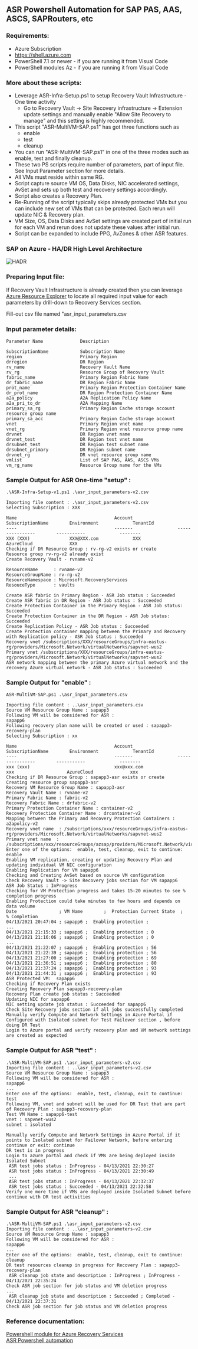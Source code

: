 ## ASR Powershell Automation for SAP PAS, AAS, ASCS, SAPRouters, etc

### Requirements:

* Azure Subscription
* https://shell.azure.com
* PowerShell 7.1 or newer - if you are running it from Visual Code
* PowerShell modules Az - if you are running it from Visual Code

### More about these scripts:
* Leverage ASR-Infra-Setup.ps1 to setup Recovery Vault Infrastructure - One time activity
  * Go to Recovery Vault -> Site Recovery infrastructure -> Extension update settings and manually enable "Allow Site Recovery to manage" and this setting is highly recommended. 
* This script "ASR-MultiVM-SAP.ps1" has got three functions such as
  * enable
  * test
  * cleanup
* You can run "ASR-MultiVM-SAP.ps1" in one of the three modes such as enable, test and finally cleanup. 
* These two PS scripts require number of parameters, part of input file. See Input Parameter section for more details.
* All VMs must reside within same RG.
* Script capture source VM OS, Data Disks, NIC accelerated settings, AvSet and sets up both test and recovery settings accordingly.
* Script also creates a Recovery Plan.
* Re-Running of the script typically skips already protected VMs but you can include new set of VMs that can be protected. Each rerun will update NIC & Recovery plan. 
* VM Size, OS, Data Disks and AvSet settings are created part of initial run for each VM and rerun does not update these values after initial run.
* Script can be expanded to include PPG, AvZones & other ASR features.

### SAP on Azure - HA/DR High Level Architecture

![HADR](images/SAP_HADR_Architecture.JPG)

### Preparing Input file:

If Recovery Vault Infrastructure is already created then you can leverage [Azure Resource Explorer](https://resources.azure.com/) to locate all required input value for each parameters by drill-down to Recovery Services section. 

Fill-out csv file named "asr_input_parameters.csv 

### Input parameter details: 
```
Parameter Name              Description 

SubscriptionName            Subscription Name 
region                      Primary Region 
drregion                    DR Region
rv_name                     Recovery Vault Name
rv_rg                       Resource Group of Recovery Vault 
fabric_name                 Primary Region Fabric Name
dr_fabric_name              DR Region Fabric Name 
prot_name                   Primary Region Protection Container Name 
dr_prot_name                DR Region Protection Container Name
a2a_policy                  A2A Replication Policy Name 
a2a_pri_to_dr               A2A Mapping Name 
primary_sa_rg               Primary Region Cache storage account resource group name
primary_sa_acc              Primary Region Cache storage account 
vnet                        Primary Region vnet name 
vnet_rg                     Primary Region vnet resource group name 
drvnet                      DR Region vnet name 
drvnet_test                 DR Region test vnet name 
drsubnet_test               DR Region test subnet name 
drsubnet_primary            DR Region subnet name 
drvnet_rg                   DR vnet resource group name
vmlist                      List of SAP PAS, AAS, ASCS VMs
vm_rg_name                  Resource Group name for the VMs 

```

### Sample Output for ASR One-time "setup" : 
```
.\ASR-Infra-Setup-v1.ps1 .\asr_input_parameters-v2.csv

Importing file content : .\asr_input_parameters-v2.csv
Selecting Subscription : XXX

Name                                     Account                 SubscriptionName        Environment             TenantId
----                                     -------                 ----------------        -----------             --------
XXX (XXX) 				XXX@XXX.com  			XXX 		   AzureCloud              XXX 
Checking if DR Resource Group : rv-rg-v2 exists or create
Resource group rv-rg-v2 already exist
Create Recovery Vault - rvname-v2

ResourceName      : rvname-v2
ResourceGroupName : rv-rg-v2
ResourceNamespace : Microsoft.RecoveryServices
ResouceType       : vaults

Create ASR fabric in Primary Region - ASR Job status : Succeeded
Create ASR fabric in DR Region - ASR Job status : Succeeded
Create Protection Container in the Primary Region - ASR Job status: Succeeded
Create Protection Container in the DR Region - ASR Job status: Succeeded
Create Replication Policy - ASR Job status : Succeeded
Create Protection container mapping between the Primary and Recovery with Replication policy - ASR Job status : Succeeded
Recovery vnet /subscriptions/XXX/resourceGroups/infra-eastus-rg/providers/Microsoft.Network/virtualNetworks/sapvnet-wus2
Primary vnet /subscriptions/XXX/resourceGroups/infra-eastus-rg/providers/Microsoft.Network/virtualNetworks/sapvnet-wus2
ASR network mapping between the primary Azure virtual network and the recovery Azure virtual network - ASR Job status : Succeeded

```

### Sample Output for "enable" : 

```
ASR-MultiVM-SAP.ps1 .\asr_input_parameters.csv

Importing file content : ..\asr_input_parameters.csv
Source VM Resource Group Name : sapapp3
Following VM will be considered for ASR :
sapapp6
Following recovery plan name will be created or used : sapapp3-recovery-plan
Selecting Subscription : xx

Name                                     Account                 SubscriptionName        Environment             TenantId
----                                     -------                 ----------------        -----------             --------
xxx (xxx)                                xxx@xxx.com                xxx                    AzureCloud              xxx 
Checking if DR Resource Group : sapapp3-asr exists or create
Creating resource group sapapp3-asr
Recovery VM Resource Group Name : sapapp3-asr
Recovery Vault Name : rvname-v2
Primary Fabric Name : fabric-v2
Recovery Fabric Name : drfabric-v2
Primary Protection Container Name : container-v2
Recovery Protection Container Name : drcontainer-v2
Mapping between the Primary and Recovery Protection Containers : a2apolicy-v2
Recovery vnet name  : /subscriptions/xxx/resourceGroups/infra-eastus-rg/providers/Microsoft.Network/virtualNetworks/sapvnet-wus2
Primary vnet name  : /subscriptions/xxx/resourceGroups/azsap/providers/Microsoft.Network/virtualNetworks/azsapspoke
Enter one of the options:  enable, test, cleanup, exit to continue: enable
Enabling VM replication, creating or updating Recovery Plan and updating individual VM NIC configuration
Enabling Replication for VM sapapp6
Checking and Creating AvSet based on source VM configuration
Check Recovery Vault -> Site Recovery jobs section for VM sapapp6
ASR Job Status : InProgress
Checking for VM Protection progress and takes 15-20 minutes to see % completion progress
Enabling Protection could take minutes to few hours and depends on data volume
Date                ; VM Name        ;  Protection Current State  ;   % Completion
04/13/2021 20:47:04 ; sapapp6 ;  Enabling protection ;
...
04/13/2021 21:15:33 ; sapapp6 ;  Enabling protection ; 0
04/13/2021 21:16:06 ; sapapp6 ;  Enabling protection ; 0
...
04/13/2021 21:22:07 ; sapapp6 ;  Enabling protection ; 56
04/13/2021 21:22:39 ; sapapp6 ;  Enabling protection ; 56
04/13/2021 21:27:00 ; sapapp6 ;  Enabling protection ; 69
04/13/2021 21:36:51 ; sapapp6 ;  Enabling protection ; 80
04/13/2021 21:37:24 ; sapapp6 ;  Enabling protection ; 93
04/13/2021 21:44:31 ; sapapp6 ;  Enabling protection ; 93
ASR Protected VM:  sapapp6
Checking if Recovery Plan exists
Creating Recovery Plan sapapp3-recovery-plan
Recovery Plan create job status : Succeeded
Updating NIC for sapapp6
NIC setting update job status : Succeeded for sapapp6
Check Site Recovery jobs section if all jobs successfully completed
Manually verify Compute and Network Settings in Azure Portal if Configured with Isolated subnet for Test Failover section , before doing DR Test
Login to Azure portal and verify recovery plan and VM network settings are created as expected

```

### Sample Output for ASR "test" : 
```
.\ASR-MultiVM-SAP.ps1 .\asr_input_parameters-v2.csv
Importing file content : ..\asr_input_parameters-v2.csv
Source VM Resource Group Name : sapapp3
Following VM will be considered for ASR :
sapapp6
...
Enter one of the options:  enable, test, cleanup, exit to continue: test
Following VM, vnet and subnet will be used for DR Test that are part of Recovery Plan : sapapp3-recovery-plan
Test VM Name : sapapp6-test
vnet : sapvnet-wus2
subnet : isolated

Manually verify Compute and Network Settings in Azure Portal if it points to Isolated subnet for Failover Network, before entering continue or exit: continue
DR test is in progress
Login to azure portal and check if VMs are being deployed inside Isolated Subnet
 ASR test jobs status : InProgress - 04/13/2021 22:30:27
 ASR test jobs status : InProgress - 04/13/2021 22:30:49
 ...
 ASR test jobs status : InProgress - 04/13/2021 22:32:37
 ASR test jobs status : Succeeded - 04/13/2021 22:32:58
Verify one more time if VMs are deployed inside Isolated Subnet before continue with DR test activities
```

### Sample Output for ASR "cleanup" : 
```
.\ASR-MultiVM-SAP.ps1 .\asr_input_parameters-v2.csv
Importing file content : ..\asr_input_parameters-v2.csv
Source VM Resource Group Name : sapapp3
Following VM will be considered for ASR :
sapapp6
...
Enter one of the options:  enable, test, cleanup, exit to continue: cleanup
DR test resources cleanup in progress for Recovery Plan : sapapp3-recovery-plan
 ASR cleanup job state and description : InProgress ; InProgress - 04/13/2021 22:35:24
Check ASR job section for job status and VM deletion progress
...
 ASR cleanup job state and description : Succeeded ; Completed - 04/13/2021 22:37:31
Check ASR job section for job status and VM deletion progress
```

### Reference documentation:
[Powershell module for Azure Recovery Services](https://docs.microsoft.com/en-us/powershell/module/az.recoveryservices/?view=azps-5.8.0#recovery-services) \
[ASR Powershell automation](https://docs.microsoft.com/en-us/azure/site-recovery/azure-to-azure-powershell)